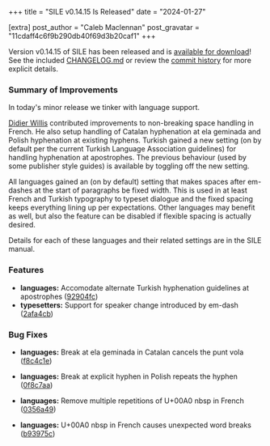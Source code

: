 +++
title = "SILE v0.14.15 Is Released"
date = "2024-01-27"

[extra]
post_author = "Caleb Maclennan"
post_gravatar = "11cdaff4c6f9b290db40f69d3b20caf1"
+++

Version v0.14.15 of SILE has been released and is [available for download][release]!
See the included [CHANGELOG.md][changelog] or review the [commit history][commits] for more explicit details.

### Summary of Improvements

In today's minor release we tinker with language support.

[Didier Willis](http://github.com/Omikhleia) contributed improvements to non-breaking space handling in French.
He also setup handling of Catalan hyphenation at ela geminada and Polish hyphenation at existing hyphens.
Turkish gained a new setting (on by default per the current Turkish Language Association guidelines) for handling hyphenation at apostrophes.
The previous behaviour (used by some publisher style guides) is available by toggling off the new setting.

All languages gained an (on by default) setting that makes spaces after em-dashes at the start of paragraphs be fixed width.
This is used in at least French and Turkish typography to typeset dialogue and the fixed spacing keeps everything lining up per expectations.
Other languages may benefit as well, but also the feature can be disabled if flexible spacing is actually desired.

Details for each of these languages and their related settings are in the SILE manual.


### Features

* **languages:** Accomodate alternate Turkish hyphenation guidelines at apostrophes ([92904fc](https://github.com/sile-typesetter/sile/commit/92904fcaf119cb95633c2865c2cdef89106803a1))
* **typesetters:** Support for speaker change introduced by em-dash ([2afa4cb](https://github.com/sile-typesetter/sile/commit/2afa4cbf7eafcc9efef4ea5219c9508fff7989a8))


### Bug Fixes

* **languages:** Break at ela geminada in Catalan cancels the punt vola ([f8c4c1e](https://github.com/sile-typesetter/sile/commit/f8c4c1e46fecfb4f3bb7000ae0e87d04eb5d2738))
* **languages:** Break at explicit hyphen in Polish repeats the hyphen ([0f8c7aa](https://github.com/sile-typesetter/sile/commit/0f8c7aa087c6fe447fc0a5d96944e9ca1b7f141e))
* **languages:** Remove multiple repetitions of U+00A0 nbsp in French ([0356a49](https://github.com/sile-typesetter/sile/commit/0356a4977722c77e11ada667efb106d9ad70219a))
* **languages:** U+00A0 nbsp in French causes unexpected word breaks ([b93975c](https://github.com/sile-typesetter/sile/commit/b93975c2d572d64afbc89c47cab8cc3ad4735445))

  [release]: https://github.com/sile-typesetter/sile/releases/tag/v0.14.15
  [changelog]: https://github.com/sile-typesetter/sile/blob/master/CHANGELOG.md
  [commits]: https://github.com/sile-typesetter/sile/compare/v0.14.14...v0.14.15
